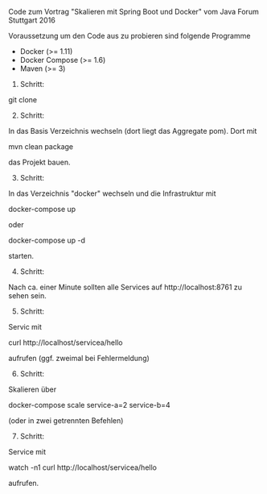 Code zum Vortrag "Skalieren mit Spring Boot und Docker" vom Java Forum Stuttgart 2016

Voraussetzung um den Code aus zu probieren sind folgende Programme
- Docker (>= 1.11)
- Docker Compose (>= 1.6)
- Maven (>= 3)

1. Schritt:

git clone

2. Schritt:

In das Basis Verzeichnis wechseln (dort liegt das Aggregate pom). Dort mit

mvn clean package

das Projekt bauen.

3. Schritt:

In das Verzeichnis "docker" wechseln und die Infrastruktur mit 

docker-compose up

oder 

docker-compose up -d 

starten.

4. Schritt:

Nach ca. einer Minute sollten alle Services auf http://localhost:8761 zu sehen sein. 

5. Schritt:

Servic mit

curl http://localhost/servicea/hello

aufrufen (ggf. zweimal bei Fehlermeldung)

6. Schritt:

Skalieren über

docker-compose scale service-a=2 service-b=4

(oder in zwei getrennten Befehlen)

7. Schritt:

Service mit 

watch -n1 curl http://localhost/servicea/hello

aufrufen.

